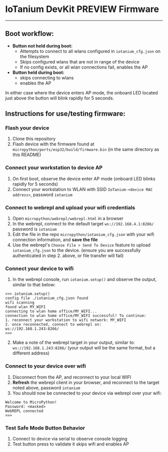 # IoTanium DevKit PREVIEW Firmware
---
## Boot workflow:
- **Button not held during boot:**
    - Attempts to connect to all wlans configured in `iotanium_cfg.json` on the filesystem
    - Skips configured wlans that are not in range of the device
    - If no config exists, or all wlan connections fail, enables the AP
- **Button held during boot:**
    - skips connecting to wlans
    - enables the AP
    
In either case where the device enters AP mode, the onboard LED located just above the button will blink rapidly for 5 seconds.

## Instructions for use/testing firmware:

### Flash your device
1. Clone this repository
1. Flash device with the firmware found at `micropython/ports/esp32/build/firmware.bin` (in the same directory as this README)

### Connect your workstation to device AP
1. On first boot, observe the device enter AP mode (onboard LED blinks rapidly for 5 seconds)
1. Connect your workstation to WLAN with SSID `IoTanium-<device MAC address>`, password `iotanium`

### Connect to webrepl and upload your wifi credentials
1. Open `micropython/webrepl/webrepl.html` in a browser
1. In the webrepl, connect to the default target `ws://192.168.4.1:8266/` password is `iotanium`
1. Edit the file in the repo `micropython/iotanium_cfg.json` with your wifi connection information, and **save the file**
1. Use the webrepl's `Choose File > Send To Device` feature to upload `iotanium_cfg.json` to the device.  (ensure you are successfully authenticated in step 2. above, or file transfer will fail)

### Connect your device to wifi
1. In the webrepl console, run `iotanium.setup()` and observe the output, similar to that below:
```
>>> iotanium.setup()
config file ./iotanium_cfg.json found
wifi scanning
found wlan MY_WIFI
connecting to wlan home office/MY_WIFI...
connection to wlan home office/MY_WIFI successful! To continue:
1. reconnect your workstation to wifi network: MY_WIFI
2. once reconnected, connect to webrepl on:
ws://192.168.1.243:8266/                               
>>>   
```
2. Make a note of the webrepl target in your output, similar to: `ws://192.168.1.243:8266/` (your output will be the same format, but a different address)

### Connect to your device over wifi
1. Disconnect from the AP, and reconnect to your local WIFI
2. **Refresh** the webrepl client in your browser, and reconnect to the target noted above, password `iotanium`
3. You should now be connected to your device via webrepl over your wifi:
```
Welcome to MicroPython!
Password: <masked>
WebREPL connected
>>>
```

### Test Safe Mode Button Behavior
1. Connect to device via serial to observe console logging
2. Test button press to validate it skips wifi and enables AP
